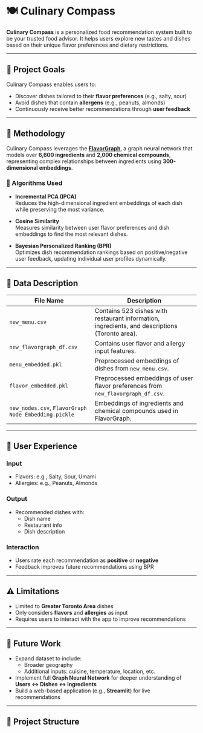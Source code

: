 # 🍽️ Culinary Compass

**Culinary Compass** is a personalized food recommendation system built to be your trusted food advisor. It helps users explore new tastes and dishes based on their unique flavor preferences and dietary restrictions.

---

## 🚀 Project Goals

Culinary Compass enables users to:
- Discover dishes tailored to their **flavor preferences** (e.g., salty, sour)
- Avoid dishes that contain **allergens** (e.g., peanuts, almonds)
- Continuously receive better recommendations through **user feedback**

---

## 🧠 Methodology

Culinary Compass leverages the [**FlavorGraph**](https://github.com/lamypark/FlavorGraph), a graph neural network that models over **6,600 ingredients** and **2,000 chemical compounds**, representing complex relationships between ingredients using **300-dimensional embeddings**.

### 🔧 Algorithms Used

- **Incremental PCA (IPCA)**  
  Reduces the high-dimensional ingredient embeddings of each dish while preserving the most variance.

- **Cosine Similarity**  
  Measures similarity between user flavor preferences and dish embeddings to find the most relevant dishes.

- **Bayesian Personalized Ranking (BPR)**  
  Optimizes dish recommendation rankings based on positive/negative user feedback, updating individual user profiles dynamically.

---

## 🧾 Data Description

| File Name                             | Description                                                                 |
|--------------------------------------|-----------------------------------------------------------------------------|
| `new_menu.csv`                       | Contains 523 dishes with restaurant information, ingredients, and descriptions (Toronto area). |
| `new_flavorgraph_df.csv`            | Contains user flavor and allergy input features.                           |
| `menu_embedded.pkl`                 | Preprocessed embeddings of dishes from `new_menu.csv`.                     |
| `flavor_embedded.pkl`               | Preprocessed embeddings of user flavor preferences from `new_flavorgraph_df.csv`. |
| `new_nodes.csv`, `FlavorGraph Node Embedding.pickle` | Embeddings of ingredients and chemical compounds used in FlavorGraph. |

---

## 📲 User Experience

### Input
- Flavors: e.g., Salty, Sour, Umami
- Allergies: e.g., Peanuts, Almonds

### Output
- Recommended dishes with:
  - Dish name
  - Restaurant info
  - Dish description

### Interaction
- Users rate each recommendation as **positive** or **negative**
- Feedback improves future recommendations using BPR

---

## ⚠️ Limitations

- Limited to **Greater Toronto Area** dishes
- Only considers **flavors** and **allergies** as input
- Requires users to interact with the app to improve recommendations

---

## 🔮 Future Work

- Expand dataset to include:
  - Broader geography
  - Additional inputs: cuisine, temperature, location, etc.
- Implement full **Graph Neural Network** for deeper understanding of **Users ↔ Dishes ↔ Ingredients**
- Build a web-based application (e.g., **Streamlit**) for live recommendations

---

## 📁 Project Structure

